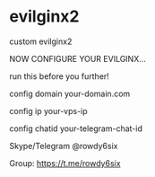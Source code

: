 # evilginx2
custom evilginx2

NOW CONFIGURE YOUR EVILGINX...

run this before you further!

config domain your-domain.com

config ip your-vps-ip

config chatid your-telegram-chat-id

Skype/Telegram @rowdy6six

Group: https://t.me/rowdy6six
